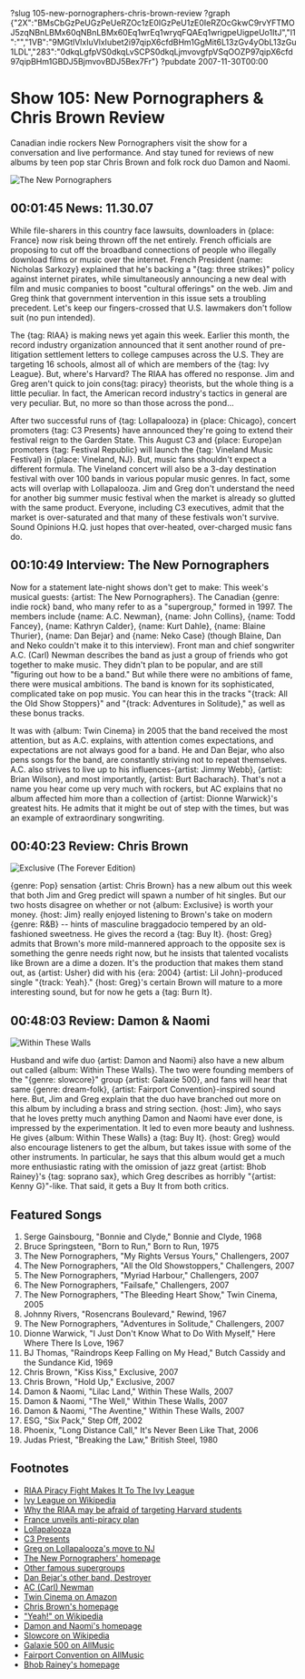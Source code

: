 ?slug 105-new-pornographers-chris-brown-review
?graph {"2X":"BMsCbGzPeUGzPeUeRZOc1zE0IGzPeU1zE0IeRZOcGkwC9rvYFTMOJ5zqNBnLBMx60qNBnLBMx60Eq1wrEq1wryqFQAEq1wrigpeUigpeUo1ItJ","I1":"","1VB":"9MGtlVlxIuVlxIubet2i97qipX6cfdBHm1GgMit6L13zGv4yObL13zGu1LDL","283":"0dkqLgfpVS0dkqLvSCPS0dkqLjmvovgfpVSqOOZP97qipX6cfd97qipBHm1GBDJ5BjmvovBDJ5Bex7Fr"}
?pubdate 2007-11-30T00:00

# Show 105: New Pornographers & Chris Brown Review
Canadian indie rockers New Pornographers visit the show for a conversation and live performance. And stay tuned for reviews of new albums by teen pop star Chris Brown and folk rock duo Damon and Naomi.

![The New Pornographers](https://static.soundopinions.org/images/2008/newpornographers.jpg)

## 00:01:45 News: 11.30.07
While file-sharers in this country face lawsuits, downloaders in {place: France} now risk being thrown off the net entirely. French officials are proposing to cut off the broadband connections of people who illegally download films or music over the internet. French President {name: Nicholas Sarkozy} explained that he's backing a "{tag: three strikes}" policy against internet pirates, while simultaneously announcing a new deal with film and music companies to boost "cultural offerings" on the web. Jim and Greg think that government intervention in this issue sets a troubling precedent. Let's keep our fingers-crossed that U.S. lawmakers don't follow suit (no pun intended).

The {tag: RIAA} is making news yet again this week. Earlier this month, the record industry organization announced that it sent another round of pre-litigation settlement letters to college campuses across the U.S. They are targeting 16 schools, almost all of which are members of the {tag: Ivy League}. But, where's Harvard? The RIAA has offered no response. Jim and Greg aren't quick to join cons{tag: piracy} theorists, but the whole thing is a little peculiar. In fact, the American record industry's tactics in general are very peculiar. But, no more so than those across the pond... 

After two successful runs of {tag: Lollapalooza} in {place: Chicago}, concert promoters {tag: C3 Presents} have announced they're going to extend their festival reign to the Garden State. This August C3 and {place: Europe}an promoters {tag: Festival Republic} will launch the {tag: Vineland Music Festival} in {place: Vineland, NJ}. But, music fans shouldn't expect a different formula. The Vineland concert will also be a 3-day destination festival with over 100 bands in various popular music genres. In fact, some acts will overlap with Lollapalooza. Jim and Greg don't understand the need for another big summer music festival when the market is already so glutted with the same product. Everyone, including C3 executives, admit that the market is over-saturated and that many of these festivals won't survive. Sound Opinions H.Q. just hopes that over-heated, over-charged music fans do.

## 00:10:49 Interview: The New Pornographers
Now for a statement late-night shows don't get to make: This week's musical guests: {artist: The New Pornographers}. The Canadian {genre: indie rock} band, who many refer to as a "supergroup," formed in 1997. The members include {name: A.C. Newman}, {name: John Collins}, {name: Todd Fancey}, {name: Kathryn Calder}, {name: Kurt Dahle}, {name: Blaine Thurier}, {name: Dan Bejar} and {name: Neko Case} (though Blaine, Dan and Neko couldn't make it to this interview). Front man and chief songwriter A.C. (Carl) Newman describes the band as just a group of friends who got together to make music. They didn't plan to be popular, and are still "figuring out how to be a band." But while there were no ambitions of fame, there were musical ambitions. The band is known for its sophisticated, complicated take on pop music. You can hear this in the tracks "{track: All the Old Show Stoppers}" and "{track: Adventures in Solitude}," as well as these bonus tracks.

It was with {album: Twin Cinema} in 2005 that the band received the most attention, but as A.C. explains, with attention comes expectations, and expectations are not always good for a band. He and Dan Bejar, who also pens songs for the band, are constantly striving not to repeat themselves. A.C. also strives to live up to his influences-{artist: Jimmy Webb}, {artist: Brian Wilson}, and most importantly, {artist: Burt Bacharach}. That's not a name you hear come up very much with rockers, but AC explains that no album affected him more than a collection of {artist: Dionne Warwick}'s greatest hits. He admits that it might be out of step with the times, but was an example of extraordinary songwriting.

## 00:40:23 Review: Chris Brown
![Exclusive (The Forever Edition)](https://static.soundopinions.org/assets/105/1VB0.jpg)

{genre: Pop} sensation {artist: Chris Brown} has a new album out this week that both Jim and Greg predict will spawn a number of hit singles. But our two hosts disagree on whether or not {album: Exclusive} is worth your money. {host: Jim} really enjoyed listening to Brown's take on modern {genre: R&B} -- hints of masculine braggadocio tempered by an old-fashioned sweetness. He gives the record a {tag: Buy It}. {host: Greg} admits that Brown's more mild-mannered approach to the opposite sex is something the genre needs right now, but he insists that talented vocalists like Brown are a dime a dozen. It's the production that makes them stand out, as {artist: Usher} did with his {era: 2004} {artist: Lil John}-produced single "{track: Yeah}." {host: Greg}'s certain Brown will mature to a more interesting sound, but for now he gets a {tag: Burn It}.

## 00:48:03 Review: Damon & Naomi
![Within These Walls](https://static.soundopinions.org/assets/105/2830.jpg)

Husband and wife duo {artist: Damon and Naomi} also have a new album out called {album: Within These Walls}. The two were founding members of the "{genre: slowcore}" group {artist: Galaxie 500}, and fans will hear that same {genre: dream-folk}, {artist: Fairport Convention}-inspired sound here. But, Jim and Greg explain that the duo have branched out more on this album by including a brass and string section. {host: Jim}, who says that he loves pretty much anything Damon and Naomi have ever done, is impressed by the experimentation. It led to even more beauty and lushness. He gives {album: Within These Walls} a {tag: Buy It}. {host: Greg} would also encourage listeners to get the album, but takes issue with some of the other instruments. In particular, he says that this album would get a much more enthusiastic rating with the omission of jazz great {artist: Bhob Rainey}'s {tag: soprano sax}, which Greg describes as horribly "{artist: Kenny G}"-like. That said, it gets a Buy It from both critics.

## Featured Songs
1. Serge Gainsbourg, "Bonnie and Clyde," Bonnie and Clyde, 1968
2. Bruce Springsteen, "Born to Run," Born to Run, 1975
3. The New Pornographers, "My Rights Versus Yours," Challengers, 2007
4. The New Pornographers, "All the Old Showstoppers," Challengers, 2007
5. The New Pornographers, "Myriad Harbour," Challengers, 2007
6. The New Pornographers, "Failsafe," Challengers, 2007
7. The New Pornographers, "The Bleeding Heart Show," Twin Cinema, 2005
8. Johnny Rivers, "Rosencrans Boulevard," Rewind, 1967
9. The New Pornographers, "Adventures in Solitude," Challengers, 2007
10. Dionne Warwick, "I Just Don't Know What to Do With Myself," Here Where There Is Love, 1967
11. BJ Thomas, "Raindrops Keep Falling on My Head," Butch Cassidy and the Sundance Kid, 1969
12. Chris Brown, "Kiss Kiss," Exclusive, 2007
13. Chris Brown, "Hold Up," Exclusive, 2007
14. Damon & Naomi, "Lilac Land," Within These Walls, 2007
15. Damon & Naomi, "The Well," Within These Walls, 2007
16. Damon & Naomi, "The Aventine," Within These Walls, 2007
17. ESG, "Six Pack," Step Off, 2002
18. Phoenix, "Long Distance Call," It's Never Been Like That, 2006
19. Judas Priest, "Breaking the Law," British Steel, 1980

## Footnotes
- [RIAA Piracy Fight Makes It To The Ivy League](http://www.informationweek.com/story/showArticle.jhtml?articleID=204200516)
- [Ivy League on Wikipedia](http://en.wikipedia.org/wiki/Ivy_League)
- [Why the RIAA may be afraid of targeting Harvard students](http://arstechnica.com/news.ars/post/20071126-why-the-riaa-may-be-afraid-of-targeting-harvard-students.html)
- [France unveils anti-piracy plan](http://news.bbc.co.uk/2/hi/technology/7110024.stm)
- [Lollapalooza](http://www.lollapalooza.com/)
- [C3 Presents](http://www.c3presents.com/)
- [Greg on Lollapalooza's move to NJ](http://leisureblogs.chicagotribune.com/turn_it_up/2007/11/lollapalooza-pr.html)
- [The New Pornographers' homepage](http://www.thenewpornographers.com/)
- [Other famous supergroups](http://en.wikipedia.org/wiki/Supergroup_(bands))
- [Dan Bejar's other band, Destroyer](http://www.mergerecords.com/band.php?band_id=29)
- [AC (Carl) Newman](http://www.acnewman.net/)
- [Twin Cinema on Amazon](http://www.amazon.com/Twin-Cinema-New-Pornographers/dp/B000A2H880)
- [Chris Brown's homepage](http://www.chrisbrownworld.com/)
- ["Yeah!" on Wikipedia](http://en.wikipedia.org/wiki/Yeah!_(Usher_song))
- [Damon and Naomi's homepage](http://www.damonandnaomi.com/)
- [Slowcore on Wikipedia](http://en.wikipedia.org/wiki/Slowcore)
- [Galaxie 500 on AllMusic](http://www.allmusic.com/cg/amg.dll?p=amg&sql=11:difexqe5ldke)
- [Fairport Convention on AllMusic](http://www.allmusic.com/cg/amg.dll?p=amg&sql=11:fifwxqe5ldje)
- [Bhob Rainey's homepage](http://bhobrainey.net/)
